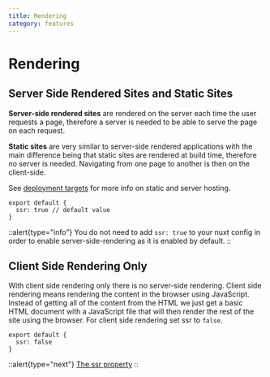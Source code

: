 ```yaml
---
title: Rendering
category: features
---
```


# Rendering

## Server Side Rendered Sites and Static Sites

**Server-side rendered sites** are rendered on the server each time the user requests a page, therefore a server is needed to be able to serve the page on each request.

**Static sites** are very similar to server-side rendered applications with the main difference being that static sites are rendered at build time, therefore no server is needed. Navigating from one page to another is then on the client-side.

See [deployment targets](/docs/features/deployment-targets) for more info on static and server hosting.

```js{}[nuxt.config.js]
export default {
  ssr: true // default value
}
```

::alert{type="info"}
You do not need to add `ssr: true` to your nuxt config in order to enable server-side-rendering as it is enabled by default.
::

## Client Side Rendering Only

With client side rendering only there is no server-side rendering. Client side rendering means rendering the content in the browser using JavaScript. Instead of getting all of the content from the HTML we just get a basic HTML document with a JavaScript file that will then render the rest of the site using the browser. For client side rendering set ssr to `false`.

```js{}[nuxt.config.js]
export default {
  ssr: false
}
```

::alert{type="next"}
[The ssr property](/docs/configuration-glossary/configuration-ssr)
::
